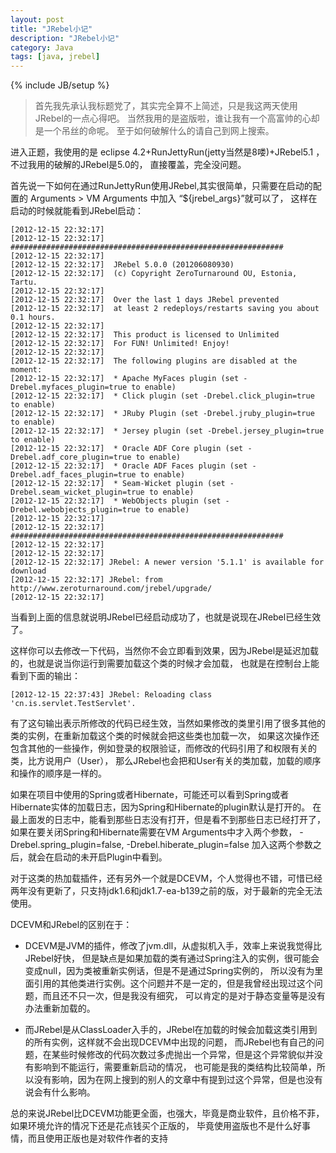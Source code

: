 ```yaml
---
layout: post
title: "JRebel小记"
description: "JRebel小记"
category: Java
tags: [java, jrebel]
---
```

{% include JB/setup %}




>首先我先承认我标题党了，其实完全算不上简述，只是我这两天使用JRebel的一点心得吧。 当然我用的是盗版啦，谁让我有一个高富帅的心却是一个吊丝的命呢。 至于如何破解什么的请自己到网上搜索。

进入正题，我使用的是 eclipse 4.2+RunJettyRun(jetty当然是8喽)+JRebel5.1 ，不过我用的破解的JRebel是5.0的， 直接覆盖，完全没问题。

首先说一下如何在通过RunJettyRun使用JRebel,其实很简单，只需要在启动的配置的 Arguments > VM Arguments 中加入 “${jrebel_args}”就可以了， 这样在启动的时候就能看到JRebel启动：

    [2012-12-15 22:32:17] 
    [2012-12-15 22:32:17] #############################################################
    [2012-12-15 22:32:17] 
    [2012-12-15 22:32:17]  JRebel 5.0.0 (201206080930)
    [2012-12-15 22:32:17]  (c) Copyright ZeroTurnaround OU, Estonia, Tartu.
    [2012-12-15 22:32:17] 
    [2012-12-15 22:32:17]  Over the last 1 days JRebel prevented 
    [2012-12-15 22:32:17]  at least 2 redeploys/restarts saving you about 0.1 hours.
    [2012-12-15 22:32:17] 
    [2012-12-15 22:32:17]  This product is licensed to Unlimited
    [2012-12-15 22:32:17]  For FUN! Unlimited! Enjoy!
    [2012-12-15 22:32:17] 
    [2012-12-15 22:32:17]  The following plugins are disabled at the moment: 
    [2012-12-15 22:32:17]  * Apache MyFaces plugin (set -Drebel.myfaces_plugin=true to enable)
    [2012-12-15 22:32:17]  * Click plugin (set -Drebel.click_plugin=true to enable)
    [2012-12-15 22:32:17]  * JRuby Plugin (set -Drebel.jruby_plugin=true to enable)
    [2012-12-15 22:32:17]  * Jersey plugin (set -Drebel.jersey_plugin=true to enable)
    [2012-12-15 22:32:17]  * Oracle ADF Core plugin (set -Drebel.adf_core_plugin=true to enable)
    [2012-12-15 22:32:17]  * Oracle ADF Faces plugin (set -Drebel.adf_faces_plugin=true to enable)
    [2012-12-15 22:32:17]  * Seam-Wicket plugin (set -Drebel.seam_wicket_plugin=true to enable)
    [2012-12-15 22:32:17]  * WebObjects plugin (set -Drebel.webobjects_plugin=true to enable)
    [2012-12-15 22:32:17] 
    [2012-12-15 22:32:17] #############################################################
    [2012-12-15 22:32:17] 
    [2012-12-15 22:32:17] 
    [2012-12-15 22:32:17] JRebel: A newer version '5.1.1' is available for download 
    [2012-12-15 22:32:17] JRebel: from http://www.zeroturnaround.com/jrebel/upgrade/
    [2012-12-15 22:32:17] 

当看到上面的信息就说明JRebel已经启动成功了，也就是说现在JRebel已经生效了。

这样你可以去修改一下代码，当然你不会立即看到效果，因为JRebel是延迟加载的，也就是说当你运行到需要加载这个类的时候才会加载， 也就是在控制台上能看到下面的输出：

    [2012-12-15 22:37:43] JRebel: Reloading class 'cn.is.servlet.TestServlet'.

有了这句输出表示所修改的代码已经生效，当然如果修改的类里引用了很多其他的类的实例，在重新加载这个类的时候就会把这些类也加载一次， 如果这次操作还包含其他的一些操作，例如登录的权限验证，而修改的代码引用了和权限有关的类，比方说用户（User）， 那么JRebel也会把和User有关的类加载，加载的顺序和操作的顺序是一样的。

如果在项目中使用的Spring或者Hibernate，可能还可以看到Spring或者Hibernate实体的加载日志，因为Spring和Hibernate的plugin默认是打开的。 在最上面发的日志中，能看到那些日志没有打开，但是看不到那些日志已经打开了，如果在要关闭Spring和Hibernate需要在VM Arguments中才入两个参数， -Drebel.spring_plugin=false, -Drebel.hiberate_plugin=false 加入这两个参数之后，就会在启动的未开启Plugin中看到。

对于这类的热加载插件，还有另外一个就是DCEVM，个人觉得也不错，可惜已经两年没有更新了，只支持jdk1.6和jdk1.7-ea-b139之前的版，对于最新的完全无法使用。

DCEVM和JRebel的区别在于：

* DCEVM是JVM的插件，修改了jvm.dll，从虚拟机入手，效率上来说我觉得比JRebel好快， 但是缺点是如果加载的类有通过Spring注入的实例，很可能会变成null，因为类被重新实例话，但是不是通过Spring实例的， 所以没有为里面引用的其他类进行实例。这个问题并不是一定的，但是我曾经出现过这个问题，而且还不只一次，但是我没有细究， 可以肯定的是对于静态变量等是没有办法重新加载的。

* 而JRebel是从ClassLoader入手的，JRebel在加载的时候会加载这类引用到的所有实例，这样就不会出现DCEVM中出现的问题， 而JRebel也有自己的问题，在某些时候修改的代码次数过多虎抛出一个异常，但是这个异常貌似并没有影响到不能运行，需要重新启动的情况， 也可能是我的类结构比较简单，所以没有影响，因为在网上搜到的别人的文章中有提到过这个异常，但是也没有说会有什么影响。

总的来说JRebel比DCEVM功能更全面，也强大，毕竟是商业软件，且价格不菲，如果环境允许的情况下还是花点钱买个正版的， 毕竟使用盗版也不是什么好事情，而且使用正版也是对软件作者的支持
